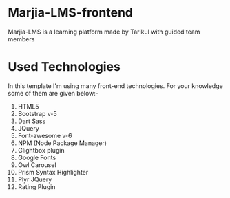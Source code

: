 # Marjia-LMS-frontend
Marjia-LMS is a learning platform made by Tarikul with guided team members

# Used Technologies
In this template I'm using many front-end technologies. For your knowledge some of them are given below:-
1. HTML5
2. Bootstrap v-5
3. Dart Sass
4. JQuery
5. Font-awesome v-6
6. NPM (Node Package Manager)
7. Glightbox plugin
8. Google Fonts
9. Owl Carousel
10. Prism Syntax Highlighter
11. Plyr JQuery
12. Rating Plugin
